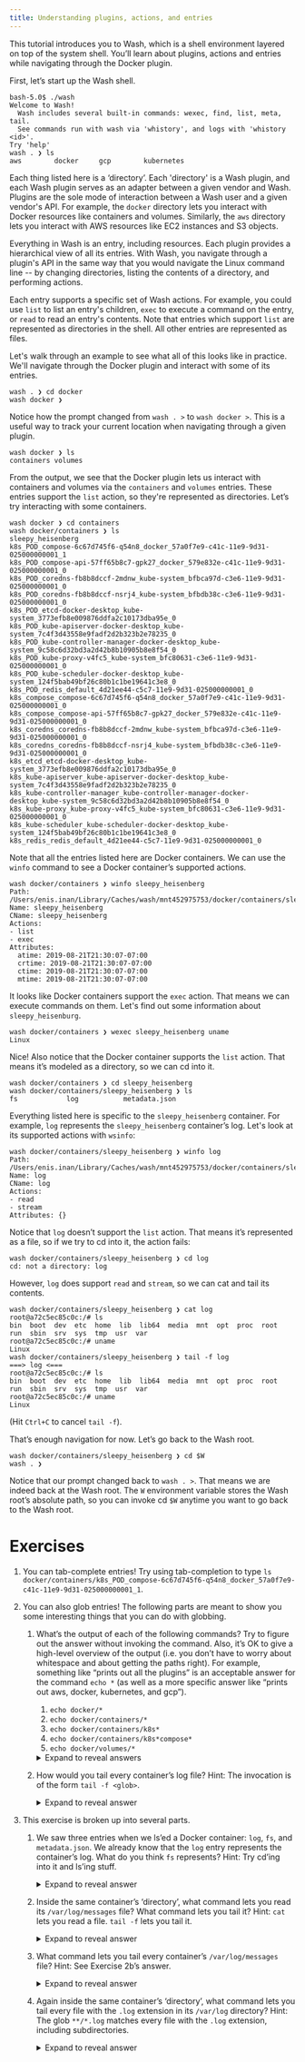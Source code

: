```yaml
---
title: Understanding plugins, actions, and entries
---
```

This tutorial introduces you to Wash, which is a shell environment layered on top of the system shell. You’ll learn about plugins, actions and entries while navigating through the Docker plugin.

First, let’s start up the Wash shell.

```
bash-5.0$ ./wash
Welcome to Wash!
  Wash includes several built-in commands: wexec, find, list, meta, tail.
  See commands run with wash via 'whistory', and logs with 'whistory <id>'.
Try 'help'
wash . ❯ ls
aws        docker     gcp        kubernetes
```

Each thing listed here is a ‘directory’. Each 'directory' is a Wash plugin, and each Wash plugin serves as an adapter between a given vendor and Wash. Plugins are the sole mode of interaction between a Wash user and a given vendor's API. For example, the `docker` directory lets you interact with Docker resources like containers and volumes. Similarly, the `aws` directory lets you interact with AWS resources like EC2 instances and S3 objects.

Everything in Wash is an entry, including resources. Each plugin provides a hierarchical view of all its entries. With Wash, you navigate through a plugin's API in the same way that you would navigate the Linux command line -- by changing directories, listing the contents of a directory, and performing actions. 

Each entry supports a specific set of Wash actions.  For example, you could use `list` to list  an entry's children, `exec` to execute a command on the entry, or `read` to read an entry's contents. Note that entries which support `list` are represented as directories in the shell. All other entries are represented as files.

Let's walk through an example to see what all of this looks like in practice. We'll navigate through the Docker plugin and interact with some of its entries.

```
wash . ❯ cd docker
wash docker ❯
```

Notice how the prompt changed from `wash . >` to `wash docker >`. This is a useful way to track your current location when navigating through a given plugin.

```
wash docker ❯ ls
containers volumes
```

From the output, we see that the Docker plugin lets us interact with containers and volumes via the `containers` and `volumes` entries. These entries support the `list` action, so they're represented as directories. Let’s try interacting with some containers.

```
wash docker ❯ cd containers
wash docker/containers ❯ ls
sleepy_heisenberg
k8s_POD_compose-6c67d745f6-q54n8_docker_57a0f7e9-c41c-11e9-9d31-025000000001_1
k8s_POD_compose-api-57ff65b8c7-gpk27_docker_579e832e-c41c-11e9-9d31-025000000001_0
k8s_POD_coredns-fb8b8dccf-2mdnw_kube-system_bfbca97d-c3e6-11e9-9d31-025000000001_0
k8s_POD_coredns-fb8b8dccf-nsrj4_kube-system_bfbdb38c-c3e6-11e9-9d31-025000000001_0
k8s_POD_etcd-docker-desktop_kube-system_3773efb8e009876ddfa2c10173dba95e_0
k8s_POD_kube-apiserver-docker-desktop_kube-system_7c4f3d43558e9fadf2d2b323b2e78235_0
k8s_POD_kube-controller-manager-docker-desktop_kube-system_9c58c6d32bd3a2d42b8b10905b8e8f54_0
k8s_POD_kube-proxy-v4fc5_kube-system_bfc80631-c3e6-11e9-9d31-025000000001_0
k8s_POD_kube-scheduler-docker-desktop_kube-system_124f5bab49bf26c80b1c1be19641c3e8_0
k8s_POD_redis_default_4d21ee44-c5c7-11e9-9d31-025000000001_0
k8s_compose_compose-6c67d745f6-q54n8_docker_57a0f7e9-c41c-11e9-9d31-025000000001_0
k8s_compose_compose-api-57ff65b8c7-gpk27_docker_579e832e-c41c-11e9-9d31-025000000001_0
k8s_coredns_coredns-fb8b8dccf-2mdnw_kube-system_bfbca97d-c3e6-11e9-9d31-025000000001_0
k8s_coredns_coredns-fb8b8dccf-nsrj4_kube-system_bfbdb38c-c3e6-11e9-9d31-025000000001_0
k8s_etcd_etcd-docker-desktop_kube-system_3773efb8e009876ddfa2c10173dba95e_0
k8s_kube-apiserver_kube-apiserver-docker-desktop_kube-system_7c4f3d43558e9fadf2d2b323b2e78235_0
k8s_kube-controller-manager_kube-controller-manager-docker-desktop_kube-system_9c58c6d32bd3a2d42b8b10905b8e8f54_0
k8s_kube-proxy_kube-proxy-v4fc5_kube-system_bfc80631-c3e6-11e9-9d31-025000000001_0
k8s_kube-scheduler_kube-scheduler-docker-desktop_kube-system_124f5bab49bf26c80b1c1be19641c3e8_0
k8s_redis_redis_default_4d21ee44-c5c7-11e9-9d31-025000000001_0
```

Note that all the entries listed here are Docker containers. We can use the `winfo` command to see a Docker container’s supported actions.

```
wash docker/containers ❯ winfo sleepy_heisenberg
Path: /Users/enis.inan/Library/Caches/wash/mnt452975753/docker/containers/sleepy_heisenberg
Name: sleepy_heisenberg
CName: sleepy_heisenberg
Actions:
- list
- exec
Attributes:
  atime: 2019-08-21T21:30:07-07:00
  crtime: 2019-08-21T21:30:07-07:00
  ctime: 2019-08-21T21:30:07-07:00
  mtime: 2019-08-21T21:30:07-07:00
```

It looks like Docker containers support the `exec` action. That means we can execute commands on them. Let's find out some information about `sleepy_heisenburg`.

```
wash docker/containers ❯ wexec sleepy_heisenberg uname
Linux
```

Nice! Also notice that the Docker container supports the `list` action. That means it’s modeled as a directory, so we can cd into it.

```
wash docker/containers ❯ cd sleepy_heisenberg
wash docker/containers/sleepy_heisenberg ❯ ls
fs            log           metadata.json
```

Everything listed here is specific to the `sleepy_heisenberg` container. For example, `log` represents the `sleepy_heisenberg` container’s log. Let's look at its supported actions with `wsinfo`:

```
wash docker/containers/sleepy_heisenberg ❯ winfo log
Path: /Users/enis.inan/Library/Caches/wash/mnt452975753/docker/containers/sleepy_heisenberg/log
Name: log
CName: log
Actions:
- read
- stream
Attributes: {}
```

Notice that `log` doesn’t support the `list` action. That means it’s represented as a file, so if we try to cd into it, the action fails:

```
wash docker/containers/sleepy_heisenberg ❯ cd log
cd: not a directory: log
```

However, `log` does support `read` and `stream`, so we can cat and tail its contents.

```
wash docker/containers/sleepy_heisenberg ❯ cat log
root@a72c5ec85c0c:/# ls
bin  boot  dev  etc  home  lib  lib64  media  mnt  opt  proc  root  run  sbin  srv  sys  tmp  usr  var
root@a72c5ec85c0c:/# uname
Linux
wash docker/containers/sleepy_heisenberg ❯ tail -f log
===> log <===
root@a72c5ec85c0c:/# ls
bin  boot  dev  etc  home  lib  lib64  media  mnt  opt  proc  root  run  sbin  srv  sys  tmp  usr  var
root@a72c5ec85c0c:/# uname
Linux
```

(Hit `Ctrl+C` to cancel `tail -f`).

That’s enough navigation for now. Let’s go back to the Wash root.

```
wash docker/containers/sleepy_heisenberg ❯ cd $W
wash . ❯
```

Notice that our prompt changed back to `wash . >`. That means we are indeed back at the Wash root. The `W` environment variable stores the Wash root’s absolute path, so you can invoke cd `$W` anytime you want to go back to the Wash root.

# Exercises
1. You can tab-complete entries! Try using tab-completion to type `ls docker/containers/k8s_POD_compose-6c67d745f6-q54n8_docker_57a0f7e9-c41c-11e9-9d31-025000000001_1`.

2. You can also glob entries! The following parts are meant to show you some interesting things that you can do with globbing.

    1. What’s the output of each of the following commands? Try to figure out the answer without invoking the command. Also, it’s OK to give a high-level overview of the output (i.e. you don’t have to worry about whitespace and about getting the paths right). For example, something like “prints out all the plugins” is an acceptable answer for the command `echo *` (as well as a more specific answer like “prints out aws, docker, kubernetes, and gcp”).

        1. `echo docker/*`
        2. `echo docker/containers/*`
        3. `echo docker/containers/k8s*`
        4. `echo docker/containers/k8s*compose*`
        5. `echo docker/volumes/*`

        <details><summary>Expand to reveal answers</summary><ol>
          <li>The containers and volumes directories.</li>
          <li>All Docker containers.</li>
          <li>All Docker containers that start with <code>k8s</code></li>
          <li>All Docker containers that contain the <code>k8s*compose</code> string</li>
          <li>All Docker volumes</li>
        </ol></details>

    1. How would you tail every container’s log file? Hint: The invocation is of the form `tail -f <glob>`.

        <details><summary>Expand to reveal answer</summary>
        <code>tail -f docker/containers/*/log</code></details>

1. This exercise is broken up into several parts.

    1. We saw three entries when we ls’ed a Docker container: `log`, `fs`, and `metadata.json`. We already know that the `log` entry represents the container’s log. What do you think `fs` represents? Hint: Try cd’ing into it and ls’ing stuff.

        <details><summary>Expand to reveal answer</summary>
        <code>fs</code> represents the root directory of the container’s filesystem. It lets you navigate through the container as if you were logged onto it via something like SSH. As you’ll soon see, this lets you do some pretty cool stuff.</details>

    1. Inside the same container’s ‘directory’, what command lets you read its `/var/log/messages` file? What command lets you tail it? Hint: `cat` lets you read a file. `tail -f` lets you tail it.


        <details><summary>Expand to reveal answer</summary>
        <code>cat fs/var/log/messages</code> lets you read the <code>/var/log/messages</code> file. <code>tail -f fs/var/log/messages</code> lets you tail the <code>/var/log/messages</code> file. Thus, you can read/tail a Docker container’s log files as if you were logged onto it.</details>

    1. What command lets you tail every container’s `/var/log/messages` file? Hint: See Exercise 2b’s answer.

        <details><summary>Expand to reveal answer</summary>
        <code>tail -f docker/containers/*/fs/var/log/messages</code>. Thus, you can tail log files on multiple containers.</details>

    1. Again inside the same container’s ‘directory’, what command lets you tail every file with the `.log` extension in its `/var/log` directory? Hint: The glob `**/*.log` matches every file with the `.log` extension, including subdirectories.

        <details><summary>Expand to reveal answer</summary>
        <code>tail -f fs/var/log/**/*.log</code>. This exercise is meant to remind you that everything in Wash is an entry, including a container’s files and directories. That means you can still glob them just like you would if you were logged onto the container.</details>
